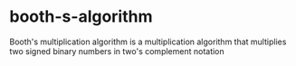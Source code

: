 # booth-s-algorithm
Booth's multiplication algorithm is a multiplication algorithm that multiplies two signed binary numbers in two's complement notation
